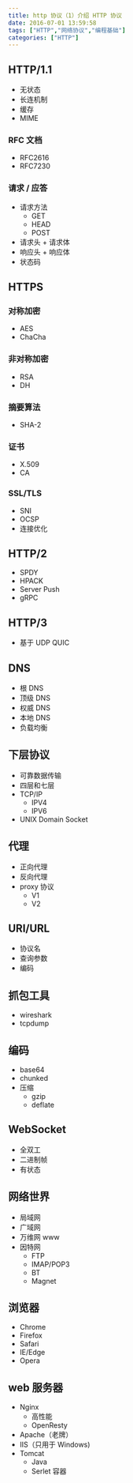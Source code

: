 ```yaml
---
title: http 协议（1）介绍 HTTP 协议
date: 2016-07-01 13:59:58
tags: ["HTTP","网络协议","编程基础"]
categories: ["HTTP"]
---
```


## HTTP/1.1

- 无状态
- 长连机制
- 缓存
- MIME

### RFC 文档

- RFC2616
- RFC7230

### 请求 / 应答

- 请求方法
    - GET
    - HEAD
    - POST
- 请求头 + 请求体
- 响应头 + 响应体
- 状态码

## HTTPS

### 对称加密

- AES
- ChaCha

### 非对称加密

- RSA
- DH

### 摘要算法

- SHA-2

### 证书

- X.509
- CA

### SSL/TLS

- SNI
- OCSP
- 连接优化

## HTTP/2

- SPDY
- HPACK
- Server Push
- gRPC

## HTTP/3

- 基于 UDP QUIC

## DNS

- 根 DNS
- 顶级 DNS
- 权威 DNS
- 本地 DNS
- 负载均衡

## 下层协议

- 可靠数据传输
- 四层和七层
- TCP/IP
    - IPV4
    - IPV6
- UNIX Domain Socket

## 代理

- 正向代理
- 反向代理
- proxy 协议
    - V1
    - V2

## URI/URL

- 协议名
- 查询参数
- 编码

## 抓包工具

- wireshark
- tcpdump

## 编码

- base64
- chunked
- 压缩
    - gzip
    - deflate

## WebSocket

- 全双工
- 二进制帧
- 有状态

## 网络世界

- 局域网
- 广域网
- 万维网 www
- 因特网
    - FTP
    - IMAP/POP3
    - BT
    - Magnet

## 浏览器

- Chrome
- Firefox
- Safari
- IE/Edge
- Opera

## web 服务器

- Nginx
    - 高性能
    - OpenResty
- Apache（老牌）
- IIS（只用于 Windows)
- Tomcat
    - Java
    - Serlet 容器
